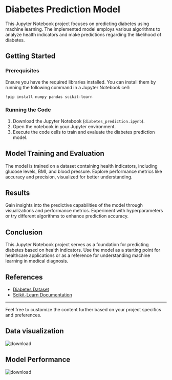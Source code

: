 # Diabetes Prediction Model

This Jupyter Notebook project focuses on predicting diabetes using machine learning. The implemented model employs various algorithms to analyze health indicators and make predictions regarding the likelihood of diabetes.

## Getting Started

### Prerequisites

Ensure you have the required libraries installed. You can install them by running the following command in a Jupyter Notebook cell:

```python
!pip install numpy pandas scikit-learn
```

### Running the Code

1. Download the Jupyter Notebook (`diabetes_prediction.ipynb`).
2. Open the notebook in your Jupyter environment.
3. Execute the code cells to train and evaluate the diabetes prediction model.

## Model Training and Evaluation

The model is trained on a dataset containing health indicators, including glucose levels, BMI, and blood pressure. Explore performance metrics like accuracy and precision, visualized for better understanding.

## Results

Gain insights into the predictive capabilities of the model through visualizations and performance metrics. Experiment with hyperparameters or try different algorithms to enhance prediction accuracy.

## Conclusion

This Jupyter Notebook project serves as a foundation for predicting diabetes based on health indicators. Use the model as a starting point for healthcare applications or as a reference for understanding machine learning in medical diagnosis.

## References

- [Diabetes Dataset](link-to-dataset)
- [Scikit-Learn Documentation](https://scikit-learn.org/stable/documentation.html)

---

Feel free to customize the content further based on your project specifics and preferences.
<div>
  
## Data visualization
  
![download](https://github.com/kishore-FDI/Diabetes_predictions/assets/147427164/4b6d2497-7a94-48d2-946e-b10e484d21b2)
</div>

<div>
  
## Model Performance

![download](https://githu33b.com/kishore-FDI/Diabetes_predictions/assets/147427164/a96ab2a8-7ad2-497d-80b5-572e2c76beb4)
</div>
